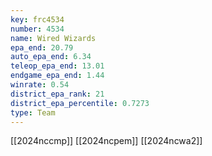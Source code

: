 ```yaml
---
key: frc4534
number: 4534
name: Wired Wizards
epa_end: 20.79
auto_epa_end: 6.34
teleop_epa_end: 13.01
endgame_epa_end: 1.44
winrate: 0.54
district_epa_rank: 21
district_epa_percentile: 0.7273
type: Team
---
```

[[2024nccmp]]
[[2024ncpem]]
[[2024ncwa2]]
